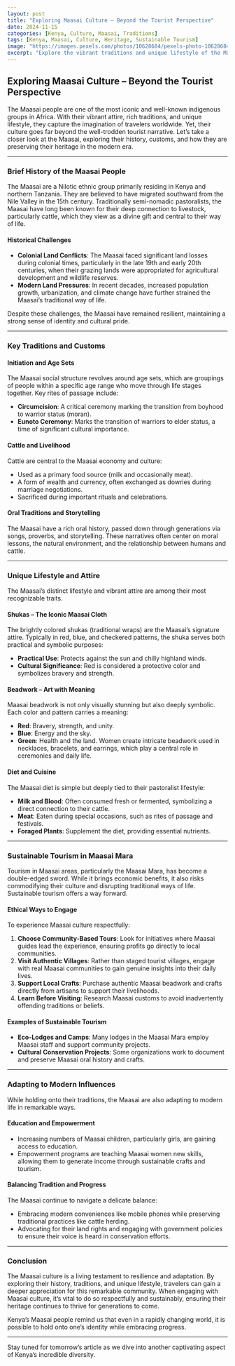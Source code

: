 ```yaml
---
layout: post
title: "Exploring Maasai Culture – Beyond the Tourist Perspective"
date: 2024-11-15
categories: [Kenya, Culture, Maasai, Traditions]
tags: [Kenya, Maasai, Culture, Heritage, Sustainable Tourism]
image: "https://images.pexels.com/photos/10628684/pexels-photo-10628684.jpeg?auto=compress&cs=tinysrgb&w=600"
excerpt: "Explore the vibrant traditions and unique lifestyle of the Maasai people, going beyond the surface of tourism to understand their heritage, customs, and modern adaptations."
---
```


## **Exploring Maasai Culture – Beyond the Tourist Perspective**

The Maasai people are one of the most iconic and well-known indigenous groups in Africa. With their vibrant attire, rich traditions, and unique lifestyle, they capture the imagination of travelers worldwide. Yet, their culture goes far beyond the well-trodden tourist narrative. Let’s take a closer look at the Maasai, exploring their history, customs, and how they are preserving their heritage in the modern era.

---

### **Brief History of the Maasai People**

The Maasai are a Nilotic ethnic group primarily residing in Kenya and northern Tanzania. They are believed to have migrated southward from the Nile Valley in the 15th century. Traditionally semi-nomadic pastoralists, the Maasai have long been known for their deep connection to livestock, particularly cattle, which they view as a divine gift and central to their way of life.

#### **Historical Challenges**
- **Colonial Land Conflicts**: The Maasai faced significant land losses during colonial times, particularly in the late 19th and early 20th centuries, when their grazing lands were appropriated for agricultural development and wildlife reserves.
- **Modern Land Pressures**: In recent decades, increased population growth, urbanization, and climate change have further strained the Maasai’s traditional way of life.

Despite these challenges, the Maasai have remained resilient, maintaining a strong sense of identity and cultural pride.

---

### **Key Traditions and Customs**

#### **Initiation and Age Sets**
The Maasai social structure revolves around age sets, which are groupings of people within a specific age range who move through life stages together. Key rites of passage include:
- **Circumcision**: A critical ceremony marking the transition from boyhood to warrior status (moran).
- **Eunoto Ceremony**: Marks the transition of warriors to elder status, a time of significant cultural importance.

#### **Cattle and Livelihood**
Cattle are central to the Maasai economy and culture:
- Used as a primary food source (milk and occasionally meat).
- A form of wealth and currency, often exchanged as dowries during marriage negotiations.
- Sacrificed during important rituals and celebrations.

#### **Oral Traditions and Storytelling**
The Maasai have a rich oral history, passed down through generations via songs, proverbs, and storytelling. These narratives often center on moral lessons, the natural environment, and the relationship between humans and cattle.

---

### **Unique Lifestyle and Attire**

The Maasai’s distinct lifestyle and vibrant attire are among their most recognizable traits.

#### **Shukas – The Iconic Maasai Cloth**
The brightly colored shukas (traditional wraps) are the Maasai’s signature attire. Typically in red, blue, and checkered patterns, the shuka serves both practical and symbolic purposes:
- **Practical Use**: Protects against the sun and chilly highland winds.
- **Cultural Significance**: Red is considered a protective color and symbolizes bravery and strength.

#### **Beadwork – Art with Meaning**
Maasai beadwork is not only visually stunning but also deeply symbolic. Each color and pattern carries a meaning:
- **Red**: Bravery, strength, and unity.
- **Blue**: Energy and the sky.
- **Green**: Health and the land.
Women create intricate beadwork used in necklaces, bracelets, and earrings, which play a central role in ceremonies and daily life.

#### **Diet and Cuisine**
The Maasai diet is simple but deeply tied to their pastoralist lifestyle:
- **Milk and Blood**: Often consumed fresh or fermented, symbolizing a direct connection to their cattle.
- **Meat**: Eaten during special occasions, such as rites of passage and festivals.
- **Foraged Plants**: Supplement the diet, providing essential nutrients.

---

### **Sustainable Tourism in Maasai Mara**

Tourism in Maasai areas, particularly the Maasai Mara, has become a double-edged sword. While it brings economic benefits, it also risks commodifying their culture and disrupting traditional ways of life. Sustainable tourism offers a way forward.

#### **Ethical Ways to Engage**
To experience Maasai culture respectfully:
1. **Choose Community-Based Tours**: Look for initiatives where Maasai guides lead the experience, ensuring profits go directly to local communities.
2. **Visit Authentic Villages**: Rather than staged tourist villages, engage with real Maasai communities to gain genuine insights into their daily lives.
3. **Support Local Crafts**: Purchase authentic Maasai beadwork and crafts directly from artisans to support their livelihoods.
4. **Learn Before Visiting**: Research Maasai customs to avoid inadvertently offending traditions or beliefs.

#### **Examples of Sustainable Tourism**
- **Eco-Lodges and Camps**: Many lodges in the Maasai Mara employ Maasai staff and support community projects.
- **Cultural Conservation Projects**: Some organizations work to document and preserve Maasai oral history and crafts.

---

### **Adapting to Modern Influences**

While holding onto their traditions, the Maasai are also adapting to modern life in remarkable ways.

#### **Education and Empowerment**
- Increasing numbers of Maasai children, particularly girls, are gaining access to education.
- Empowerment programs are teaching Maasai women new skills, allowing them to generate income through sustainable crafts and tourism.

#### **Balancing Tradition and Progress**
The Maasai continue to navigate a delicate balance:
- Embracing modern conveniences like mobile phones while preserving traditional practices like cattle herding.
- Advocating for their land rights and engaging with government policies to ensure their voice is heard in conservation efforts.

---

### **Conclusion**

The Maasai culture is a living testament to resilience and adaptation. By exploring their history, traditions, and unique lifestyle, travelers can gain a deeper appreciation for this remarkable community. When engaging with Maasai culture, it’s vital to do so respectfully and sustainably, ensuring their heritage continues to thrive for generations to come.

Kenya’s Maasai people remind us that even in a rapidly changing world, it is possible to hold onto one’s identity while embracing progress. 

---

Stay tuned for tomorrow’s article as we dive into another captivating aspect of Kenya’s incredible diversity.

